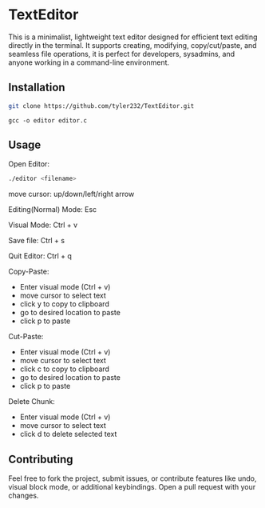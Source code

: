 # TextEditor

This is a minimalist, lightweight text editor designed for efficient text editing directly in the terminal. It supports creating, modifying, copy/cut/paste, and seamless file operations, it is perfect for developers, sysadmins, and anyone working in a command-line environment.

## Installation

```bash
git clone https://github.com/tyler232/TextEditor.git
```

```
gcc -o editor editor.c
```

## Usage

Open Editor:

```bash
./editor <filename>
```

move cursor: up/down/left/right arrow

Editing(Normal) Mode: Esc

Visual Mode: Ctrl + v

Save file: Ctrl + s

Quit Editor: Ctrl + q

Copy-Paste:
- Enter visual mode (Ctrl + v)
- move cursor to select text
- click y to copy to clipboard
- go to desired location to paste
- click p to paste

Cut-Paste:
- Enter visual mode (Ctrl + v)
- move cursor to select text
- click c to copy to clipboard
- go to desired location to paste
- click p to paste

Delete Chunk:
- Enter visual mode (Ctrl + v)
- move cursor to select text
- click d to delete selected text

## Contributing

Feel free to fork the project, submit issues, or contribute features like undo, visual block mode, or additional keybindings. Open a pull request with your changes.

